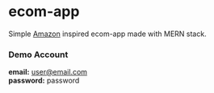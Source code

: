 # ecom-app
Simple [Amazon](https://amazon.com) inspired ecom-app made with MERN stack.

### Demo Account
**email:** user@email.com <br/>
**password:** password
